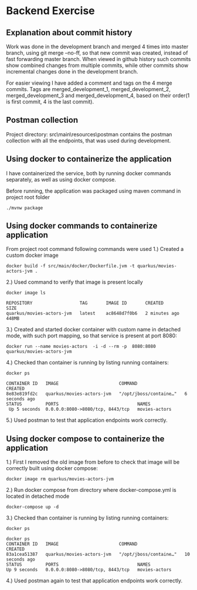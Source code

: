 # Backend Exercise 

## Explanation about commit history

Work was done in the development branch and merged 4 times into master branch, using
git merge –no-ff, so that new commit was created, instead of fast forwarding master branch.
When viewed in github history such commits show combined changes from multiple commits, while
other commits show incremental changes done in the development branch. 

For easier viewing I have added a comment and tags on the 4 merge commits.
Tags are merged_development_1, merged_development_2, merged_development_3 and merged_development_4, based on their order(1 is first commit, 4 is the last commit).

## Postman collection

Project directory:  src\main\resources\postman contains the postman collection with all the endpoints, that was used during development.

## Using docker to containerize the application
I have  containerized the service, both by running docker commands separately, as well as using docker compose.

Before running, the application was packaged using maven command in project root folder
```shell script
./mvnw package
```
## Using docker commands to containerize application

From project root command following commands were used
1.) Created  a custom docker image
```shell script
docker build -f src/main/docker/Dockerfile.jvm -t quarkus/movies-actors-jvm .
```

2.) Used command to verify that image is present locally
```shell script
docker image ls
```
```console
REPOSITORY                  TAG       IMAGE ID       CREATED         SIZE
quarkus/movies-actors-jvm   latest    ac8648d7f0b6   2 minutes ago   448MB
```

3.) Created and started docker container with custom name in detached mode, with such port mapping, so that service is present at port 8080:
```shell script
docker run --name movies-actors  -i -d --rm -p  8080:8080 quarkus/movies-actors-jvm
```

4.) Checked than container is running by listing running containers:
```shell script
docker ps
```
```console
CONTAINER ID   IMAGE                       COMMAND                  CREATED         
8e83e819fd2c   quarkus/movies-actors-jvm   "/opt/jboss/containe…"   6 seconds ago  
STATUS         PORTS                              NAMES
 Up 5 seconds  0.0.0.0:8080->8080/tcp, 8443/tcp   movies-actors
```

5.) Used postman to test that application endpoints work correctly.

## Using docker compose to containerize the application

1.) First I removed the old image from before to check that image will be correctly built using docker compose:

```shell script
docker image rm quarkus/movies-actors-jvm
```
2.) Run docker compose from directory where docker-compose.yml is located in detached mode

```shell script
docker-compose up -d
```
3.) Checked than container is running by listing running containers:


```shell script
docker ps
```

```console
docker ps
CONTAINER ID   IMAGE                       COMMAND                  CREATED
83a1cea51387   quarkus/movies-actors-jvm   "/opt/jboss/containe…"   10 seconds ago  
STATUS         PORTS                              NAMES
Up 9 seconds   0.0.0.0:8080->8080/tcp, 8443/tcp   movies-actors
```


4.) Used postman again to test that application endpoints work correctly.


